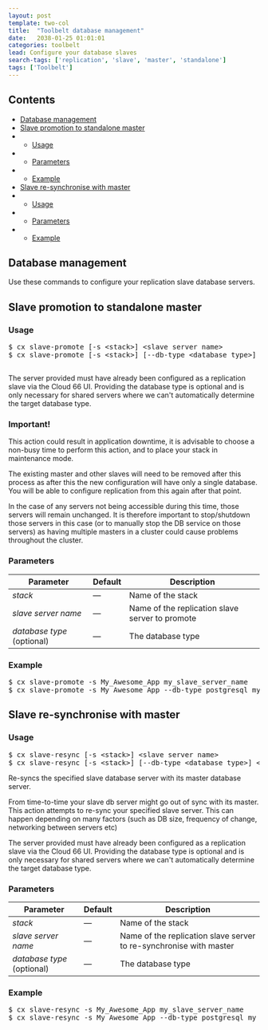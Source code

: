 ```yaml
---
layout: post
template: two-col
title:  "Toolbelt database management"
date:   2038-01-25 01:01:01
categories: toolbelt
lead: Configure your database slaves
search-tags: ['replication', 'slave', 'master', 'standalone']
tags: ['Toolbelt']
---
```


<h2>Contents</h2>
<ul class="page-toc">
    <li><a href="#about">Database management</a></li>
    <li><a href="#upload">Slave promotion to standalone master</a></li>
            <li>
                <ul>
                <li><a href="#usage">Usage</a></li>
                </ul>
            </li>
            <li>
                <ul>
                <li><a href="#params">Parameters</a></li>
                </ul>
            </li>
            <li>
                <ul>
                <li><a href="#example">Example</a></li>
                </ul>
            </li>
    <li><a href="#download">Slave re-synchronise with master</a></li>
            <li>
                <ul>
                <li><a href="#usage2">Usage</a></li>
                </ul>
            </li>
            <li>
                <ul>
                <li><a href="#params2">Parameters</a></li>
                </ul>
            </li>
            <li>
                <ul>
                <li><a href="#example2">Example</a></li>
                </ul>
            </li>
</ul>

<h2 id="about">Database management</h2>
Use these commands to configure your replication slave database servers.

<h2 id="upload">Slave promotion to standalone master</h2>

<h3 id="usage">Usage</h3>

<pre class="prettyprint">
$ cx slave-promote [-s &lt;stack&gt;] &lt;slave server name&gt;
$ cx slave-promote [-s &lt;stack&gt;] [--db-type &lt;database type&gt;] &lt;slave server name&gt;

</pre>

The server provided must have already been configured as a replication slave via the Cloud 66 UI.
Providing the database type is optional and is only necessary for shared servers where we can't automatically determine the target database type.

<div class="notice notice-warning">
        <h3>Important!</h3>
        <p>This action could result in application downtime, it is advisable to choose a non-busy time to perform this action, and to place your stack in maintenance mode.</p>
        <p>The existing master and other slaves will need to be removed after this process as after this the new configuration will have only a single database. You will be able to configure replication from this again after that point.</p>
        <p>In the case of any servers not being accessible during this time, those servers will remain unchanged. It is therefore important to stop/shutdown those servers in this case (or to manually stop the DB service on those servers) as having multiple masters in a cluster could cause problems throughout the cluster.</p>
    </div> 

<h3 id="params">Parameters</h3>

<table class='table table-bordered table-striped table-small'>
    <thead>
        <tr>
            <th align="center">Parameter</th>
            <th align="center">Default</th>
            <th align="center">Description</th>
        </tr>
    </thead>
    <tbody>
        <tr>
            <td><i>stack</i></td>
            <td>&mdash;</td>
            <td>Name of the stack</td>
        </tr>
        <tr>
            <td><i>slave server name</i></td>
            <td>&mdash;</td>
            <td>Name of the replication slave server to promote</td>
        </tr>
       <tr>
            <td><i>database type</i> (optional)</td>
            <td>&mdash;</td>
            <td>The database type</td>
        </tr>
    </tbody>
</table>

<h3 id="example">Example</h3>

<pre class="prettyprint">
$ cx slave-promote -s My_Awesome_App my_slave_server_name
$ cx slave-promote -s My_Awesome_App --db-type postgresql my_slave_server_name
</pre>

<h2 id="upload">Slave re-synchronise with master</h2>

<h3 id="usage">Usage</h3>

<pre class="prettyprint">
$ cx slave-resync [-s &lt;stack&gt;] &lt;slave server name&gt;
$ cx slave-resync [-s &lt;stack&gt;] [--db-type &lt;database type&gt;] &lt;slave server name&gt;
</pre>

Re-syncs the specified slave database server with its master database server.

  From time-to-time your slave db server might go out of sync with its master. This action attempts to re-sync your specified slave server. This can happen depending on many factors (such as DB size, frequency of change, networking between servers etc)

The server provided must have already been configured as a replication slave via the Cloud 66 UI.
Providing the database type is optional and is only necessary for shared servers where we can't automatically determine the target database type.


<h3 id="params">Parameters</h3>

<table class='table table-bordered table-striped table-small'>
    <thead>
        <tr>
            <th align="center">Parameter</th>
            <th align="center">Default</th>
            <th align="center">Description</th>
        </tr>
    </thead>
    <tbody>
        <tr>
            <td><i>stack</i></td>
            <td>&mdash;</td>
            <td>Name of the stack</td>
        </tr>
        <tr>
            <td><i>slave server name</i></td>
            <td>&mdash;</td>
            <td>Name of the replication slave server to re-synchronise with master</td>
        </tr>
       <tr>
            <td><i>database type</i> (optional)</td>
            <td>&mdash;</td>
            <td>The database type</td>
        </tr>
    </tbody>
</table>

<h3 id="example">Example</h3>

<pre class="prettyprint">
$ cx slave-resync -s My_Awesome_App my_slave_server_name
$ cx slave-resync -s My_Awesome_App --db-type postgresql my_slave_server_name
</pre>